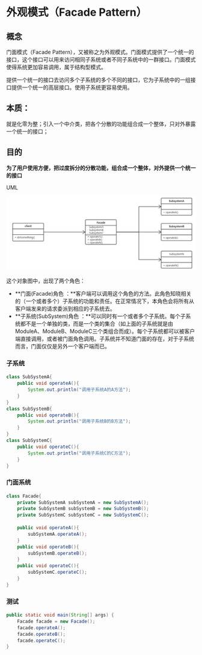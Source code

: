 # 外观模式（Facade Pattern）

## 概念	

门面模式（Facade Pattern），又被称之为外观模式。门面模式提供了一个统一的接口，这个接口可以用来访问相同子系统或者不同子系统中的一群接口。门面模式使得系统更加容易调用，属于结构型模式。

​		提供一个统一的接口去访问多个子系统的多个不同的接口，它为子系统中的一组接口提供一个统一的高层接口。使用子系统更容易使用。

## 本质：

就是化零为整；引入一个中介类，把各个分散的功能组合成一个整体，只对外暴露一个统一的接口；

## 目的

**为了用户使用方便，把过度拆分的分散功能，组合成一个整体，对外提供一个统一的接口**

UML 

![image-20210622161210888](image-20210622161210888.png)

这个对象图中，出现了两个角色：



- **门面(Facade)角色 ：**客户端可以调用这个角色的方法。此角色知晓相关的（一个或者多个）子系统的功能和责任。在正常情况下，本角色会将所有从客户端发来的请求委派到相应的子系统去。
- **子系统(SubSystem)角色 ：**可以同时有一个或者多个子系统。每个子系统都不是一个单独的类，而是一个类的集合（如上面的子系统就是由ModuleA、ModuleB、ModuleC三个类组合而成）。每个子系统都可以被客户端直接调用，或者被门面角色调用。子系统并不知道门面的存在，对于子系统而言，门面仅仅是另外一个客户端而已。

### 子系统

```java
class SubSystemA{
    public void operateA(){
        System.out.println("调用子系统A的A方法");
    }
}
class SubSystemB{
    public void operateB(){
        System.out.println("调用子系统B的B方法");
    }
}
class SubSystemC{
    public void operateC(){
        System.out.println("调用子系统C的C方法");
    }
}
```

### 门面系统

```java
class Facade{
    private SubSystemA subSystemA = new SubSystemA();
    private SubSystemB subSystemB = new SubSystemB();
    private SubSystemC subSystemC = new SubSystemC();

    public void operateA(){
        subSystemA.operateA();
    }
    public void operateB(){
        subSystemB.operateB();
    }
    public void operateC(){
        subSystemC.operateC();
    }
}

```

### 测试

```java
public static void main(String[] args) {
    Facade facade = new Facade();
    facade.operateA();
    facade.operateB();
    facade.operateC();
}
```

